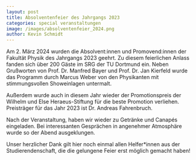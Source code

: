 ```yaml
---
layout: post
title: Absolventenfeier des Jahrgangs 2023
categories: special veranstaltungen
image: /images/absolventenfeier_2024.png
author: Kevin Schmidt
---
```

Am 2. März 2024 wurden die Absolvent:innen und Promovend:innen der Fakultät Physik des Jahrgangs 2023 geehrt. Zu diesem feierlichen Anlass fanden sich über 200 Gäste im SRG der TU Dortmund ein. Neben Grußworten von Prof. Dr. Manfred Bayer und Prof. Dr. Jan Kierfeld wurde das Programm durch Marcus Weber von den Physikanten mit stimmungsvollen Showeinlagen untermalt.

Außerdem wurde auch in diesem Jahr wieder der Promotionspreis der Wilhelm und Else Heraeus-Stiftung für die beste Promotion verliehen. Preisträger für das Jahr 2023 ist Dr. Andreas Fahrenbruch.

Nach der Veranstaltung, haben wir wieder zu Getränke und Canapés eingeladen. Bei interessanten Gesprächen in angenehmer Atmosphäre wurde so der Abend ausgeklungen.

Unser herzlicher Dank gilt hier noch einmal allen Helfer*innen aus der Studierendenschaft, die die gelungene Feier erst möglich gemacht haben!

